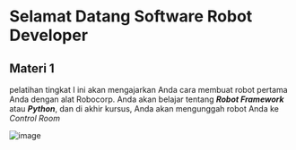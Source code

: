 # Selamat Datang  Software Robot Developer  


## Materi 1
 pelatihan tingkat I ini akan mengajarkan Anda cara membuat robot pertama Anda dengan alat Robocorp. Anda akan belajar tentang <b><i>Robot Framework</i></b> atau <b><i>Python</i></b>, dan di akhir kursus, Anda akan mengunggah robot Anda ke <i>Control Room</i>

![image](https://drive.google.com/uc?export=view&id=1nRqnF1MiWRoXBNGf-rCNHn_3rukJdoy0)
